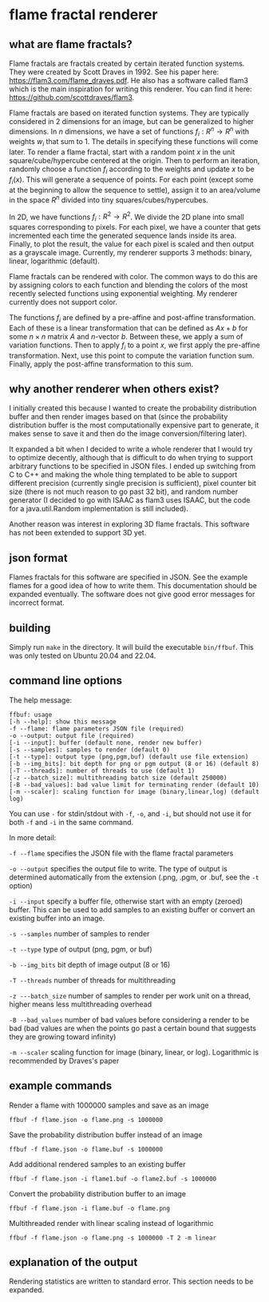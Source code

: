 # flame fractal renderer

## what are flame fractals?

Flame fractals are fractals created by certain iterated function systems. They
were created by Scott Draves in 1992. See his paper here:
https://flam3.com/flame_draves.pdf. He also has a software called flam3 which is
the main inspiration for writing this renderer. You can find it here:
https://github.com/scottdraves/flam3.

Flame fractals are based on iterated function systems. They are typically
considered in 2 dimensions for an image, but can be generalized to higher
dimensions. In $n$ dimensions, we have a set of functions $f_i:R^n\to R^n$ with
weights $w_i$ that sum to 1. The details in specifying these functions will come
later. To render a flame fractal, start with a random point $x$ in the unit
square/cube/hypercube centered at the origin. Then to perform an iteration,
randomly choose a function $f_i$ according to the weights and update $x$ to be
$f_i(x)$. This will generate a sequence of points. For each point (except some
at the beginning to allow the sequence to settle), assign it to an area/volume
in the space $R^n$ divided into tiny squares/cubes/hypercubes.

In 2D, we have functions $f_i:R^2\to R^2$. We divide the 2D plane into small
squares corresponding to pixels. For each pixel, we have a counter that gets
incremented each time the generated sequence lands inside its area. Finally, to
plot the result, the value for each pixel is scaled and then output as a
grayscale image. Currently, my renderer supports 3 methods: binary, linear,
logarithmic (default).

Flame fractals can be rendered with color. The common ways to do this are by
assigning colors to each function and blending the colors of the most recently
selected functions using exponential weighting. My renderer currently does not
support color.

The functions $f_i$ are defined by a pre-affine and post-affine transformation.
Each of these is a linear transformation that can be defined as $Ax+b$ for some
$n\times n$ matrix $A$ and $n$-vector $b$. Between these, we apply a sum of
variation functions. Then to apply $f_i$ to a point $x$, we first apply the
pre-affine transformation. Next, use this point to compute the variation
function sum. Finally, apply the post-affine transformation to this sum. 

## why another renderer when others exist?

I initially created this because I wanted to create the probability distribution
buffer and then render images based on that (since the probability distribution
buffer is the most computationally expensive part to generate, it makes sense to
save it and then do the image conversion/filtering later).

It expanded a bit when I decided to write a whole renderer that I would try to
optimize decently, although that is difficult to do when trying to support
arbitrary functions to be specified in JSON files. I ended up switching from C
to C++ and making the whole thing templated to be able to support different
precision (currently single precision is sufficient), pixel counter bit size
(there is not much reason to go past 32 bit), and random number generator (I
decided to go with ISAAC as flam3 uses ISAAC, but the code for a
java.util.Random implementation is still included).

Another reason was interest in exploring 3D flame fractals. This software has
not been extended to support 3D yet.

## json format

Flames fractals for this software are specified in JSON. See the example flames
for a good idea of how to write them. This documentation should be expanded
eventually. The software does not give good error messages for incorrect format.

## building

Simply run `make` in the directory. It will build the executable `bin/ffbuf`.
This was only tested on Ubuntu 20.04 and 22.04.

## command line options

The help message:

```
ffbuf: usage
[-h --help]: show this message
-f --flame: flame parameters JSON file (required)
-o --output: output file (required)
[-i --input]: buffer (default none, render new buffer)
[-s --samples]: samples to render (default 0)
[-t --type]: output type (png,pgm,buf) (default use file extension)
[-b --img_bits]: bit depth for png or pgm output (8 or 16) (default 8)
[-T --threads]: number of threads to use (default 1)
[-z --batch_size]: multithreading batch size (default 250000)
[-B --bad_values]: bad value limit for terminating render (default 10)
[-m --scaler]: scaling function for image (binary,linear,log) (default log)
```

You can use `-` for stdin/stdout with `-f`, `-o`, and `-i`, but should not use
it for both `-f` and `-i` in the same command.

In more detail:

`-f --flame` specifies the JSON file with the flame fractal parameters

`-o --output` specifies the output file to write. The type of output is
determined automatically from the extension (.png, .pgm, or .buf, see the `-t`
option)

`-i --input` specify a buffer file, otherwise start with an empty (zeroed)
buffer. This can be used to add samples to an existing buffer or convert an
existing buffer into an image.

`-s --samples` number of samples to render

`-t --type` type of output (png, pgm, or buf)

`-b --img_bits` bit depth of image output (8 or 16)

`-T --threads` number of threads for multithreading

`-z ---batch_size` number of samples to render per work unit on a thread, higher
means less multithreading overhead

`-B --bad_values` number of bad values before considering a render to be bad
(bad values are when the points go past a certain bound that suggests they are
growing toward infinity)

`-m --scaler` scaling function for image (binary, linear, or log). Logarithmic
is recommended by Draves's paper

## example commands

Render a flame with 1000000 samples and save as an image

`ffbuf -f flame.json -o flame.png -s 1000000`

Save the probability distribution buffer instead of an image

`ffbuf -f flame.json -o flame.buf -s 1000000`

Add additional rendered samples to an existing buffer

`ffbuf -f flame.json -i flame1.buf -o flame2.buf -s 1000000`

Convert the probability distribution buffer to an image

`ffbuf -f flame.json -i flame.buf -o flame.png`

Multithreaded render with linear scaling instead of logarithmic

`ffbuf -f flame.json -o flame.png -s 1000000 -T 2 -m linear`

## explanation of the output

Rendering statistics are written to standard error. This section needs to be
expanded.
